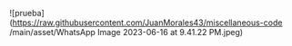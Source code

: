 ![prueba](https://raw.githubusercontent.com/JuanMorales43/miscellaneous-code
/main/asset/WhatsApp Image 2023-06-16 at 9.41.22 PM.jpeg)